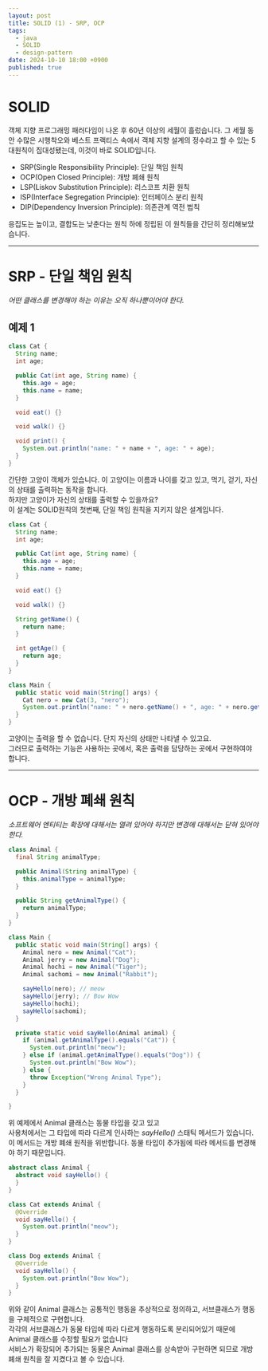 ```yaml
---
layout: post
title: SOLID (1) - SRP, OCP
tags:
  - java
  - SOLID
  - design-pattern
date: 2024-10-10 18:00 +0900
published: true
---
```


# SOLID
객체 지향 프로그래밍 패러다임이 나온 후 60년 이상의 세월이 흘렀습니다. 그 세월 동안 수많은 시행착오와 베스트 프랙티스 속에서 객체 지향 설계의 정수라고 할 수 있는 5대원칙이 집대성됐는데, 이것이 바로 SOLID입니다.
<br />
* SRP(Single Responsibility Principle): 단일 책임 원칙
* OCP(Open Closed Principle): 개방 폐쇄 원칙
* LSP(Liskov Substitution Principle): 리스코프 치환 원칙
* ISP(Interface Segregation Principle): 인터페이스 분리 원칙
* DIP(Dependency Inversion Principle): 의존관계 역전 법칙

응집도는 높이고, 결합도는 낮춘다는 원칙 하에 정립된 이 원칙들을 간단히 정리해보았습니다.
<hr />

# SRP - 단일 책임 원칙
*어떤 클래스를 변경해야 하는 이유는 오직 하나뿐이어야 한다.* <br />
## 예제 1
```java
class Cat {
  String name;
  int age;

  public Cat(int age, String name) {
    this.age = age;
    this.name = name;
  }

  void eat() {}

  void walk() {}

  void print() {
    System.out.println("name: " + name + ", age: " + age);
  }
}
```
간단한 고양이 객체가 있습니다. 이 고양이는 이름과 나이를 갖고 있고, 먹기, 걷기, 자신의 상태를 출력하는 동작을 합니다. <br />
하지만 고양이가 자신의 상태를 출력할 수 있을까요? <br />
이 설계는 SOLID원칙의 첫번째, 단일 책임 원칙을 지키지 않은 설계입니다. <br />
```java
class Cat {
  String name;
  int age;

  public Cat(int age, String name) {
    this.age = age;
    this.name = name;
  }

  void eat() {}

  void walk() {}

  String getName() {
    return name;
  }

  int getAge() {
    return age;
  }
}

class Main {
  public static void main(String[] args) {
    Cat nero = new Cat(3, "nero");
    System.out.println("name: " + nero.getName() + ", age: " + nero.getAge());
  }
}
```
고양이는 출력을 할 수 없습니다. 단지 자신의 상태만 나타낼 수 있고요. <br />
그러므로 출력하는 기능은 사용하는 곳에서, 혹은 출력을 담당하는 곳에서 구현하여야 합니다.
<br />

<hr />

# OCP - 개방 폐쇄 원칙
*소프트웨어 엔티티는 확장에 대해서는 열려 있어야 하지만 변경에 대해서는 닫혀 있어야 한다.*<br />

```java
class Animal {
  final String animalType;

  public Animal(String animalType) {
    this.animalType = animalType;
  }

  public String getAnimalType() {
    return animalType;
  }
}

class Main {
  public static void main(String[] args) {
    Animal nero = new Animal("Cat");
    Animal jerry = new Animal("Dog");
    Animal hochi = new Animal("Tiger");
    Animal sachomi = new Animal("Rabbit");

    sayHello(nero); // meow
    sayHello(jerry); // Bow Wow
    sayHello(hochi);
    sayHello(sachomi);
  }

  private static void sayHello(Animal animal) {
    if (animal.getAnimalType().equals("Cat")) {
      System.out.println("meow");
    } else if (animal.getAnimalType().equals("Dog")) {
      System.out.println("Bow Wow");
    } else {
      throw Exception("Wrong Animal Type");
    }
  }

}
```
위 예제에서 Animal 클래스는 동물 타입을 갖고 있고 <br />
사용처에서는 그 타입에 따라 다르게 인사하는 *sayHello()* 스태틱 메서드가 있습니다. <br />
이 메서드는 개방 폐쇄 원칙을 위반합니다. 동물 타입이 추가됨에 따라 메서드를 변경해야 하기 때문입니다.

```java
abstract class Animal {
  abstract void sayHello() {
  }
}

class Cat extends Animal {
  @Override
  void sayHello() {
    System.out.println("meow");
  }
}

class Dog extends Animal {
  @Override
  void sayHello() {
    System.out.println("Bow Wow");
  }
}
```
위와 같이 Animal 클래스는 공통적인 행동을 추상적으로 정의하고, 서브클래스가 행동을 구체적으로 구현합니다. <br />
각각의 서브클래스가 동물 타입에 따라 다르게 행동하도록 분리되어있기 때문에 Animal 클래스를 수정할 필요가 없습니다 <br />
서비스가 확장되어 추가되는 동물은 Animal 클래스를 상속받아 구현하면 되므로 개방 폐쇄 원칙을 잘 지켰다고 볼 수 있습니다.
